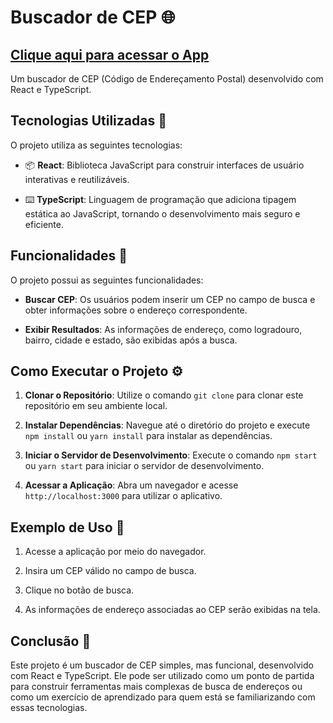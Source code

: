 # Buscador de CEP 🌐

## [Clique aqui para acessar o App](https://buscador-cep-httpjef.vercel.app)

Um buscador de CEP (Código de Endereçamento Postal) desenvolvido com React e TypeScript.

## Tecnologias Utilizadas 🚀

O projeto utiliza as seguintes tecnologias:

- 📦 **React**: Biblioteca JavaScript para construir interfaces de usuário interativas e reutilizáveis.

- ⌨️ **TypeScript**: Linguagem de programação que adiciona tipagem estática ao JavaScript, tornando o desenvolvimento mais seguro e eficiente.

## Funcionalidades 🌟

O projeto possui as seguintes funcionalidades:

- **Buscar CEP**: Os usuários podem inserir um CEP no campo de busca e obter informações sobre o endereço correspondente.

- **Exibir Resultados**: As informações de endereço, como logradouro, bairro, cidade e estado, são exibidas após a busca.

## Como Executar o Projeto ⚙️

1. **Clonar o Repositório**: Utilize o comando `git clone` para clonar este repositório em seu ambiente local.

2. **Instalar Dependências**: Navegue até o diretório do projeto e execute `npm install` ou `yarn install` para instalar as dependências.

3. **Iniciar o Servidor de Desenvolvimento**: Execute o comando `npm start` ou `yarn start` para iniciar o servidor de desenvolvimento.

4. **Acessar a Aplicação**: Abra um navegador e acesse `http://localhost:3000` para utilizar o aplicativo.

## Exemplo de Uso 📝

1. Acesse a aplicação por meio do navegador.

2. Insira um CEP válido no campo de busca.

3. Clique no botão de busca.

4. As informações de endereço associadas ao CEP serão exibidas na tela.

## Conclusão 🎉

Este projeto é um buscador de CEP simples, mas funcional, desenvolvido com React e TypeScript. Ele pode ser utilizado como um ponto de partida para construir ferramentas mais complexas de busca de endereços ou como um exercício de aprendizado para quem está se familiarizando com essas tecnologias.


